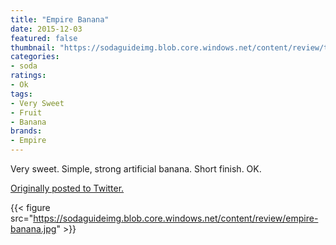 ```yaml
---
title: "Empire Banana"
date: 2015-12-03
featured: false
thumbnail: "https://sodaguideimg.blob.core.windows.net/content/review/thumbs/empire-banana.jpg"
categories:
- soda
ratings:
- Ok
tags:
- Very Sweet
- Fruit
- Banana
brands:
- Empire
---
```


Very sweet. Simple, strong artificial banana. Short finish. OK.

[Originally posted to Twitter.](https://twitter.com/Cavorter/status/672468041855197184)

{{< figure src="https://sodaguideimg.blob.core.windows.net/content/review/empire-banana.jpg" >}}

